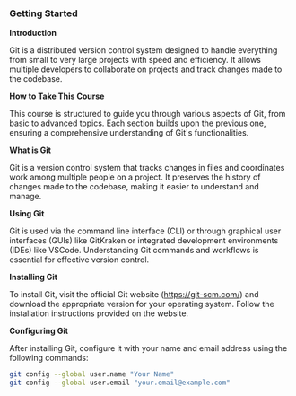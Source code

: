 ### Getting Started

**Introduction**

Git is a distributed version control system designed to handle everything from small to very large projects with speed and efficiency. It allows multiple developers to collaborate on projects and track changes made to the codebase.

**How to Take This Course**

This course is structured to guide you through various aspects of Git, from basic to advanced topics. Each section builds upon the previous one, ensuring a comprehensive understanding of Git's functionalities.

**What is Git**

Git is a version control system that tracks changes in files and coordinates work among multiple people on a project. It preserves the history of changes made to the codebase, making it easier to understand and manage.

**Using Git**

Git is used via the command line interface (CLI) or through graphical user interfaces (GUIs) like GitKraken or integrated development environments (IDEs) like VSCode. Understanding Git commands and workflows is essential for effective version control.

**Installing Git**

To install Git, visit the official Git website (https://git-scm.com/) and download the appropriate version for your operating system. Follow the installation instructions provided on the website.

**Configuring Git**

After installing Git, configure it with your name and email address using the following commands:

```bash
git config --global user.name "Your Name"
git config --global user.email "your.email@example.com"
